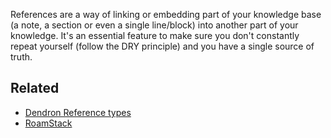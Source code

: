 
References are a way of linking or embedding part of your knowledge base (a note, a section or even a single line/block) into another part of your knowledge. It's an essential feature to make sure you don't constantly repeat yourself (follow the DRY principle) and you have a single source of truth. 

## Related 
- [Dendron Reference types](https://wiki.dendron.so/notes/f1af56bb-db27-47ae-8406-61a98de6c78c.html#reference-types)
- [RoamStack](https://roamstack.com/kb/starter/6-block-references/) 
